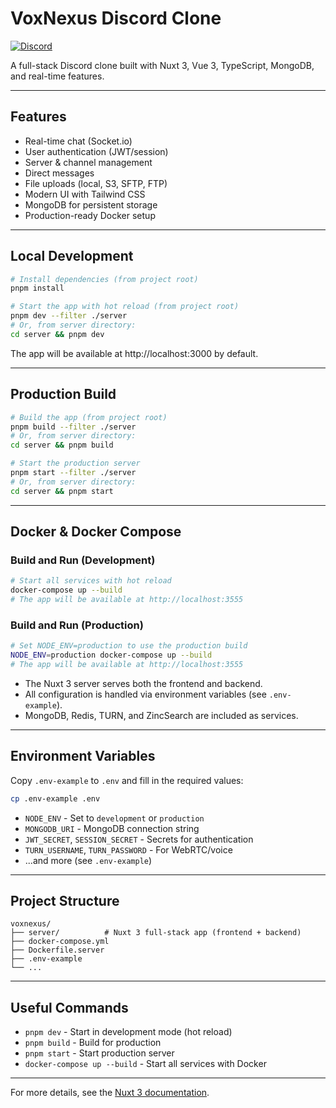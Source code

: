 # VoxNexus Discord Clone

[![Discord](https://i.redd.it/e7hb6p5nx3g11.png)](https://discord.com/)

A full-stack Discord clone built with Nuxt 3, Vue 3, TypeScript, MongoDB, and real-time features.

---

## Features
- Real-time chat (Socket.io)
- User authentication (JWT/session)
- Server & channel management
- Direct messages
- File uploads (local, S3, SFTP, FTP)
- Modern UI with Tailwind CSS
- MongoDB for persistent storage
- Production-ready Docker setup

---

## Local Development

```bash
# Install dependencies (from project root)
pnpm install

# Start the app with hot reload (from project root)
pnpm dev --filter ./server
# Or, from server directory:
cd server && pnpm dev
```

The app will be available at http://localhost:3000 by default.

---

## Production Build

```bash
# Build the app (from project root)
pnpm build --filter ./server
# Or, from server directory:
cd server && pnpm build

# Start the production server
pnpm start --filter ./server
# Or, from server directory:
cd server && pnpm start
```

---

## Docker & Docker Compose

### Build and Run (Development)

```bash
# Start all services with hot reload
docker-compose up --build
# The app will be available at http://localhost:3555
```

### Build and Run (Production)

```bash
# Set NODE_ENV=production to use the production build
NODE_ENV=production docker-compose up --build
# The app will be available at http://localhost:3555
```

- The Nuxt 3 server serves both the frontend and backend.
- All configuration is handled via environment variables (see `.env-example`).
- MongoDB, Redis, TURN, and ZincSearch are included as services.

---

## Environment Variables

Copy `.env-example` to `.env` and fill in the required values:

```bash
cp .env-example .env
```

- `NODE_ENV` - Set to `development` or `production`
- `MONGODB_URI` - MongoDB connection string
- `JWT_SECRET`, `SESSION_SECRET` - Secrets for authentication
- `TURN_USERNAME`, `TURN_PASSWORD` - For WebRTC/voice
- ...and more (see `.env-example`)

---

## Project Structure

```
voxnexus/
├── server/          # Nuxt 3 full-stack app (frontend + backend)
├── docker-compose.yml
├── Dockerfile.server
├── .env-example
└── ...
```

---

## Useful Commands

- `pnpm dev` - Start in development mode (hot reload)
- `pnpm build` - Build for production
- `pnpm start` - Start production server
- `docker-compose up --build` - Start all services with Docker

---

For more details, see the [Nuxt 3 documentation](https://nuxt.com).

